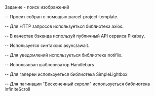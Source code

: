 Задание - поиск изображений

-- Проект собран с помощью parcel-project-template.

-- Для HTTP запросов используеться библиотека axios.

-- В качестве бэкенда используй публичный API сервиса Pixabay.

-- Используется синтаксис async/await.

-- Для уведомлений используеться библиотека notiflix.

-- Использован шаблонизатор Handlebars

-- Для галереи используеться библиотека SimpleLightbox

-- Для пагинации "Бесконечный скролл" используеться библиотека InfiniteScroll
